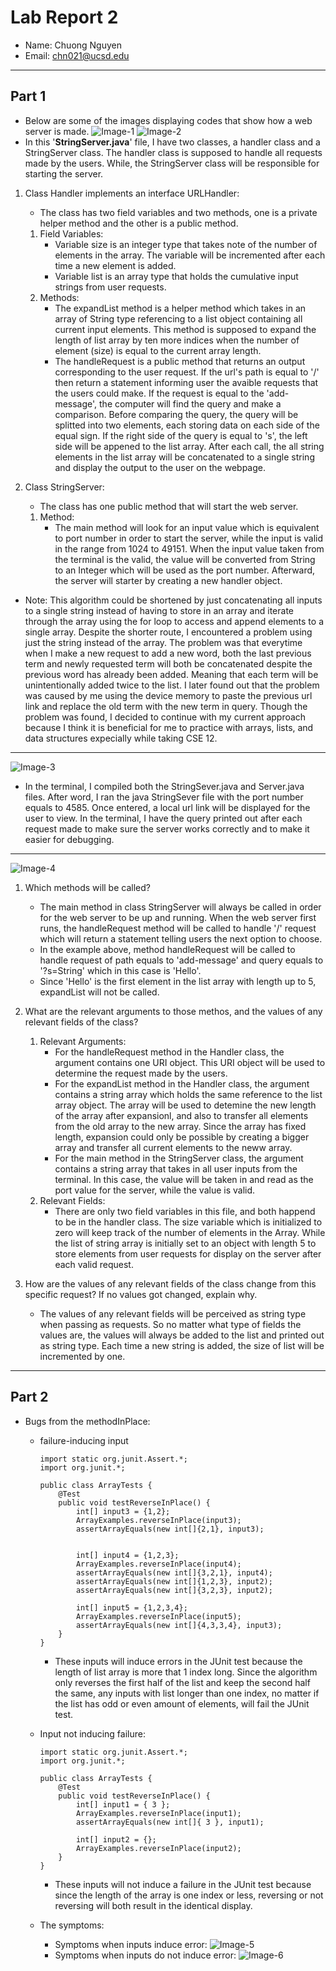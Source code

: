 # Lab Report 2

- Name: Chuong Nguyen
- Email: chn021@ucsd.edu
---

## Part 1

- Below are some of the images displaying codes that show how a web server is made.
![Image-1](photo_1.png)
![Image-2](photo_2.png)
- In this '**StringServer.java**' file, I have two classes, a handler class and a StringServer class. The handler class is supposed to handle all requests made by the users. While, the StringServer class will be responsible for starting the server.

1. Class Handler implements an interface URLHandler:
    - The class has two field variables and two methods, one is a private helper method and the other is a public method.

    1. Field Variables:
        - Variable size is an integer type that takes note of the number of elements in the array. The variable will be incremented after each time a new element is added.
        - Variable list is an array type that holds the cumulative input strings from user requests.
    2. Methods:
        - The expandList method is a helper method which takes in an array of String type referencing to a list object containing all current input elements. This method is supposed to expand the length of list array by ten more indices when the number of element (size) is equal to the current array length.
        - The handleRequest is a public method that returns an output corresponding to the user request. If the url's path is equal to '/' then return a statement informing user the avaible requests that the users could make. If the request is equal to the 'add-message', the computer will find the query and make a comparison. Before comparing the query, the query will be splitted into two elements, each storing data on each side of the equal sign. If the right side of the query is equal to 's', the left side will be appened to the list array. After each call, the all string elements in the list array will be concatenated to a single string and display the output to the user on the webpage.
2. Class StringServer:
    - The class has one public method that will start the web server.

    1. Method:
        - The main method will look for an input value which is equivalent to port number in order to start the server, while the input is valid in the range from 1024 to 49151. When the input value taken from the terminal is the valid, the value will be converted from String to an Integer which will be used as the port number. Afterward, the server will starter by creating a new handler object.

- Note: This algorithm could be shortened by just concatenating all inputs to a single string instead of having to store in an array and iterate through the array using the for loop to access and append elements to a single array. Despite the shorter route, I encountered a problem using just the string instead of the array. The problem was that everytime when I make a new request to add a new word, both the last previous term and newly requested term will both be concatenated despite the previous word has already been added. Meaning that each term will be unintentionally added twice to the list. I later found out that the problem was caused by me using the device memory to paste the previous url link and replace the old term with the new term in query. Though the problem was found, I decided to continue with my current approach because I think it is beneficial for me to practice with arrays, lists, and data structures expecially while taking CSE 12.

---

![Image-3](photo_3.png)

- In the terminal, I compiled both the StringSever.java and Server.java files. After word, I ran the java StringSever file with the port number equals to 4585. Once entered, a local url link will be displayed for the user to view. In the terminal, I have the query printed out after each request made to make sure the server works correctly and to make it easier for debugging.

---

![Image-4](photo_4.png)

1. Which methods will be called?
    - The main method in class StringServer will always be called in order for the web server to be up and running. When the web server first runs, the handleRequest method will be called to handle '/' request which will return a statement telling users the next option to choose.
    - In the example above, method handleRequest will be called to handle request of path equals to 'add-message' and query equals to '?s=String' which in this case is 'Hello'. 
    - Since 'Hello' is the first element in the list array with length up to 5, expandList will not be called.

2. What are the relevant arguments to those methos, and the values of any relevant fields of the class? 
    1. Relevant Arguments:
        - For the handleRequest method in the Handler class, the argument contains one URI object. This URI object will be used to determine the request made by the users.
        - For the expandList method in the Handler class, the argument contains a string array which holds the same reference to the list array object. The array will be used to detemine the new length of the array after expansionl, and also to transfer all elements from the old array to the new array. Since the array has fixed length, expansion could only be possible by creating a bigger array and transfer all current elements to the neww array.
        - For the main method in the StringServer class, the argument contains a string array that takes in all user inputs from the terminal. In this case, the value will be taken in and read as the port value for the server, while the value is valid.
    2. Relevant Fields:
        - There are only two field variables in this file, and both happend to be in the handler class. The size variable which is initialized to zero will keep track of the number of elements in the Array. While the list of string array is initially set to an object with length 5 to store elements from user requests for display on the server after each valid request.
3. How are the values of any relevant fields of the class change from this specific request? If no values got changed, explain why.
    - The values of any relevant fields will be perceived as string type when passing as requests. So no matter what type of fields the values are, the values will always be added to the list and printed out as string type. Each time a new string is added, the size of list will be incremented by one.

---

## Part 2

- Bugs from the methodInPlace:
    - failure-inducing input
        ```
        import static org.junit.Assert.*;
        import org.junit.*;

        public class ArrayTests {
            @Test 
            public void testReverseInPlace() {
                int[] input3 = {1,2};
                ArrayExamples.reverseInPlace(input3);
                assertArrayEquals(new int[]{2,1}, input3);


                int[] input4 = {1,2,3};
                ArrayExamples.reverseInPlace(input4);
                assertArrayEquals(new int[]{3,2,1}, input4);
                assertArrayEquals(new int[]{1,2,3}, input2);
                assertArrayEquals(new int[]{3,2,3}, input2);

                int[] input5 = {1,2,3,4};
                ArrayExamples.reverseInPlace(input5);
                assertArrayEquals(new int[]{4,3,3,4}, input3);
            }
        }
        ```
        - These inputs will induce errors in the JUnit test because the length of list array is more that 1 index long. Since the algorithm only reverses the first half of the list and keep the second half the same, any inputs with list longer than one index, no matter if the list has odd or even amount of elements, will fail the JUnit test.

    - Input not inducing failure:
        ```
        import static org.junit.Assert.*;
        import org.junit.*;

        public class ArrayTests {
            @Test 
            public void testReverseInPlace() {
                int[] input1 = { 3 };
                ArrayExamples.reverseInPlace(input1);
                assertArrayEquals(new int[]{ 3 }, input1);

                int[] input2 = {};
                ArrayExamples.reverseInPlace(input2); 
            }
        }
        ```
        - These inputs will not induce a failure in the JUnit test because since the length of the array is one index or less, reversing or not reversing will both result in the identical display.
    
    - The symptoms:
        - Symptoms when inputs induce error:
        ![Image-5](photo_6.png)
        - Symptoms when inputs do not induce error:
        ![Image-6](photo_7.png)
